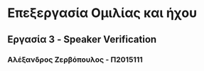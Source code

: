 # Επεξεργασία Ομιλίας και ήχου
## Εργασία 3 - Speaker Verification
### Αλέξανδρος Ζερβόπουλος - Π2015111
